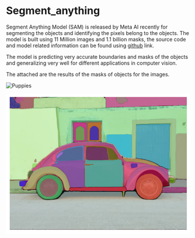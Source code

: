 # Segment_anything

Segment Anything Model (SAM) is released by Meta AI recently for segmenting the objects and identifying the pixels belong to the objects. The model is built using 11 Million images and 1.1 billion masks, the source code and model related information can be found using [github](https://github.com/facebookresearch/segment-anything) link.

The model is predicting very accurate boundaries and masks of the objects and generalizing very well for different applications in computer vision. 

The attached are the results of the masks of objects for the images.

![Puppies ](https://huggingface.co/datasets/huggingface/documentation-images/resolve/main/transformers/tasks/car.jpg)

![Puuppies mask](https://github.com/satyasri77/Segment_anything/blob/main/Unknown.png)
